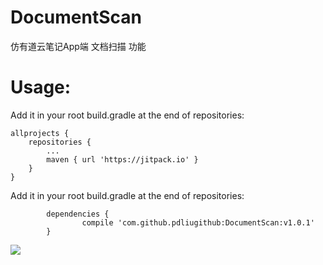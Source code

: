 # DocumentScan
仿有道云笔记App端 文档扫描 功能

# Usage:
Add it in your root build.gradle at the end of repositories:

	allprojects {
		repositories {
			...
			maven { url 'https://jitpack.io' }
		}
	}
Add it in your root build.gradle at the end of repositories:

			dependencies {
					compile 'com.github.pdliugithub:DocumentScan:v1.0.1'
			}


[![](https://jitpack.io/v/pdliugithub/DocumentScan.svg)](https://jitpack.io/#pdliugithub/DocumentScan)
